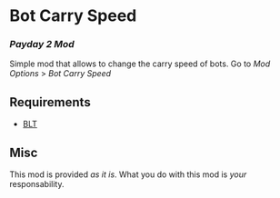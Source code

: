 # Bot Carry Speed
### _Payday 2 Mod_

Simple mod that allows to change the carry speed of bots.
Go to _Mod Options_ > _Bot Carry Speed_

## Requirements
* [BLT](https://paydaymods.com/download/)

## Misc
This mod is provided _as it is_. What you do with this mod is _your_ responsability.
